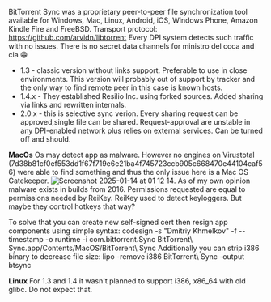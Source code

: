 BitTorrent Sync was a proprietary peer-to-peer file synchronization tool available for Windows, Mac, Linux, Android, iOS, Windows Phone, Amazon Kindle Fire and FreeBSD. Transport protocol: https://github.com/arvidn/libtorrent
Every DPI system detects such traffic with no issues. There is no secret data channels for ministro del coca and cia 😁

- 1.3 - classic version without links support. Preferable to use in close environments. This version will probably out of support by tracker and the only way to find remote peer in this case is known hosts.
- 1.4.x - They established Resilio Inc. using forked sources. Added sharing via links and rewritten internals.
- 2.0.x - this is selective sync verion. Every sharing request can be approved,single file can be shared. Request-approval are unstable in any DPI-enabled network plus relies on external services. Can be turned off and should.

**MacOs**
Os may detect app as malware. However no engines on Virustotal (7d38b81cf0ef553dd1f67f719e6e21ba4f745723ccb905c668470e44104caf56) were able to find something and thus the only issue here is a Mac OS Gatekeeper.
![Screenshot 2025-01-14 at 01 12 14](https://github.com/user-attachments/assets/0ebd564d-5526-4973-b52d-e5fa589bd68f).
As of my own opinion malware exists in builds from 2016. Permissions requested are equal to permissions needed by ReiKey. ReiKey used to detect keyloggers. But maybe they control hotkeys that way?

To solve that you can create new self-signed cert then resign app components using simple syntax: codesign -s "Dmitriy Khmelkov" -f --timestamp -o runtime -i com.bittorrent.Sync BitTorrent\ Sync.app/Contents/MacOS/BitTorrent\ Sync
Additionally you can strip i386 binary to decrease file size: lipo -remove i386 BitTorrent\ Sync -output btsync

**Linux**
For 1.3 and 1.4 it wasn't planned to support i386, x86_64 with old glibc. Do not expect that.
